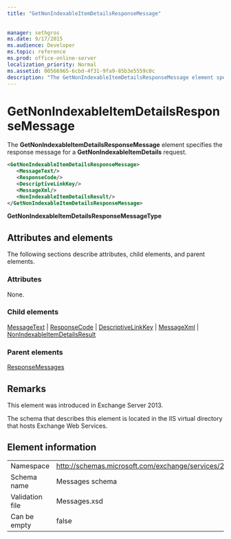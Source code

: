 ```yaml
---
title: "GetNonIndexableItemDetailsResponseMessage"
 
 
manager: sethgros
ms.date: 9/17/2015
ms.audience: Developer
ms.topic: reference
ms.prod: office-online-server
localization_priority: Normal
ms.assetid: 00566965-6cbd-4f31-9fa9-85b3e5559c0c
description: "The GetNonIndexableItemDetailsResponseMessage element specifies the response message for a GetNonIndexableItemDetails request."
---
```


# GetNonIndexableItemDetailsResponseMessage

The **GetNonIndexableItemDetailsResponseMessage** element specifies the response message for a **GetNonIndexableItemDetails** request. 
  
```XML
<GetNonIndexableItemDetailsResponseMessage>
   <MessageText/>
   <ResponseCode/>
   <DescriptiveLinkKey/>
   <MessageXml/>
   <NonIndexableItemDetailsResult/>
</GetNonIndexableItemDetailsResponseMessage>
```

 **GetNonIndexableItemDetailsResponseMessageType**
## Attributes and elements

The following sections describe attributes, child elements, and parent elements.
  
### Attributes

None.
  
### Child elements

[MessageText](messagetext.md) | [ResponseCode](responsecode.md) | [DescriptiveLinkKey](descriptivelinkkey.md) | [MessageXml](messagexml.md) | [NonIndexableItemDetailsResult](nonindexableitemdetailsresult.md)
  
### Parent elements

[ResponseMessages](responsemessages.md)
  
## Remarks

This element was introduced in Exchange Server 2013.
  
The schema that describes this element is located in the IIS virtual directory that hosts Exchange Web Services.
  
## Element information

|||
|:-----|:-----|
|Namespace  <br/> |http://schemas.microsoft.com/exchange/services/2006/messages  <br/> |
|Schema name  <br/> |Messages schema  <br/> |
|Validation file  <br/> |Messages.xsd  <br/> |
|Can be empty  <br/> |false  <br/> |
   

